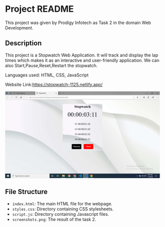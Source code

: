 

# Project README

This project was given by Prodigy Infotech as Task 2 in the domain Web Development.

## Description

This project is a Stopwatch Web Application. It will track and display the lap times which makes it as an interactive and user-friendly application. We can also Start,Pause,Reset,Restart the stopwatch.

Languages used: HTML, CSS, JavaScript

Website Link:https://stopwatch-1125.netlify.app/

<div align="center">
  <img src="./screenshots.png" />
</div>

## File Structure

- `index.html`: The main HTML file for the webpage.
- `styles.css`: Directory containing CSS stylesheets.
- `script.js`: Directory containing Javascript files.
- `screenshots.png`: The result of the task 2.
